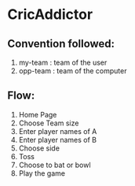 # CricAddictor

## Convention followed:

1. my-team : team of the user
2. opp-team : team of the computer

## Flow:

1. Home Page
2. Choose Team size
3. Enter player names of A
4. Enter player names of B
5. Choose side
6. Toss
7. Choose to bat or bowl
8. Play the game